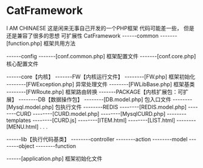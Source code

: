 # CatFramework
I AM CHINAESE
这是闲来无事自己开发的一个PHP框架
代码可能差一些， 但是还是兼容了很多的思想
可扩展性
CatFramework
------common
	-------[function.php]      框架共用方法

------config
	-------[conf.common.php]   框架配置文件
	-------[conf.core.php]     核心配置文件

------core【内核】
	-------FW【内核运行文件】
		--------[FW.php]       		框架初始化
		--------[FWException.php] 	异常处理文件
		--------[FWLibBase.php] 	框架基类
		--------[FWRoute.php] 		框架路由转换
	-------PACKAGE【内核扩展包：可扩展】
		--------DB【数据操作包】
			--------[DB.model.php] 		包入口文件
			--------[Mysql.model.php] 	包执行文件
		--------REDIS
			--------[REDIS.model.php]
		--------CURD
			--------[CURD.model.php]
			--------[MysqlCURD.php]
			--------templates
				--------[CURD.js]
				--------[ITEM.html]
				--------[LIST.html]
				--------[MENU.html]
	.
	.
	.

------lib【执行代码基类】
	--------controller
	--------action
	--------model
	--------object
	--------function
	
------[application.php] 框架初始化文件